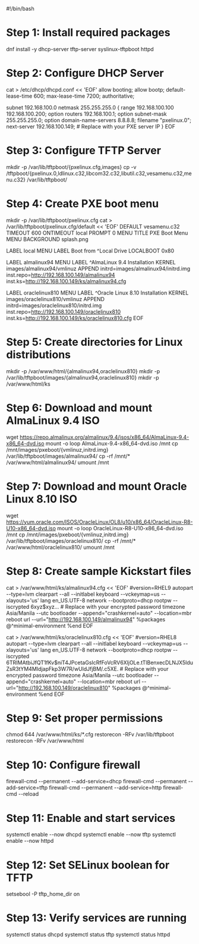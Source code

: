 

#!/bin/bash

# Step 1: Install required packages
dnf install -y dhcp-server tftp-server syslinux-tftpboot httpd

# Step 2: Configure DHCP Server
cat > /etc/dhcp/dhcpd.conf << 'EOF'
allow booting;
allow bootp;
default-lease-time 600;
max-lease-time 7200;
authoritative;

subnet 192.168.100.0 netmask 255.255.255.0 {
    range 192.168.100.100 192.168.100.200;
    option routers 192.168.100.1;
    option subnet-mask 255.255.255.0;
    option domain-name-servers 8.8.8.8;
    filename "pxelinux.0";
    next-server 192.168.100.149;  # Replace with your PXE server IP
}
EOF

# Step 3: Configure TFTP Server
mkdir -p /var/lib/tftpboot/{pxelinux.cfg,images}
cp -v /tftpboot/{pxelinux.0,ldlinux.c32,libcom32.c32,libutil.c32,vesamenu.c32,menu.c32} /var/lib/tftpboot/

# Step 4: Create PXE boot menu
mkdir -p /var/lib/tftpboot/pxelinux.cfg
cat > /var/lib/tftpboot/pxelinux.cfg/default << 'EOF'
DEFAULT vesamenu.c32
TIMEOUT 600
ONTIMEOUT local
PROMPT 0
MENU TITLE PXE Boot Menu
MENU BACKGROUND splash.png

LABEL local
    MENU LABEL Boot from ^Local Drive
    LOCALBOOT 0x80

LABEL almalinux94
    MENU LABEL ^AlmaLinux 9.4 Installation
    KERNEL images/almalinux94/vmlinuz
    APPEND initrd=images/almalinux94/initrd.img inst.repo=http://192.168.100.149/almalinux94 inst.ks=http://192.168.100.149/ks/almalinux94.cfg

LABEL oraclelinux810
    MENU LABEL ^Oracle Linux 8.10 Installation
    KERNEL images/oraclelinux810/vmlinuz
    APPEND initrd=images/oraclelinux810/initrd.img inst.repo=http://192.168.100.149/oraclelinux810 inst.ks=http://192.168.100.149/ks/oraclelinux810.cfg
EOF

# Step 5: Create directories for Linux distributions
mkdir -p /var/www/html/{almalinux94,oraclelinux810}
mkdir -p /var/lib/tftpboot/images/{almalinux94,oraclelinux810}
mkdir -p /var/www/html/ks

# Step 6: Download and mount AlmaLinux 9.4 ISO
wget https://repo.almalinux.org/almalinux/9.4/isos/x86_64/AlmaLinux-9.4-x86_64-dvd.iso
mount -o loop AlmaLinux-9.4-x86_64-dvd.iso /mnt
cp /mnt/images/pxeboot/{vmlinuz,initrd.img} /var/lib/tftpboot/images/almalinux94/
cp -rf /mnt/* /var/www/html/almalinux94/
umount /mnt

# Step 7: Download and mount Oracle Linux 8.10 ISO
wget https://yum.oracle.com/ISOS/OracleLinux/OL8/u10/x86_64/OracleLinux-R8-U10-x86_64-dvd.iso
mount -o loop OracleLinux-R8-U10-x86_64-dvd.iso /mnt
cp /mnt/images/pxeboot/{vmlinuz,initrd.img} /var/lib/tftpboot/images/oraclelinux810/
cp -rf /mnt/* /var/www/html/oraclelinux810/
umount /mnt

# Step 8: Create sample Kickstart files
cat > /var/www/html/ks/almalinux94.cfg << 'EOF'
#version=RHEL9
autopart --type=lvm
clearpart --all --initlabel
keyboard --vckeymap=us --xlayouts='us'
lang en_US.UTF-8
network --bootproto=dhcp
rootpw --iscrypted $6$xyz$xyz...  # Replace with your encrypted password
timezone Asia/Manila --utc
bootloader --append="crashkernel=auto" --location=mbr
reboot
url --url="http://192.168.100.149/almalinux94"
%packages
@^minimal-environment
%end
EOF

cat > /var/www/html/ks/oraclelinux810.cfg << 'EOF'
#version=RHEL8
autopart --type=lvm
clearpart --all --initlabel
keyboard --vckeymap=us --xlayouts='us'
lang en_US.UTF-8
network --bootproto=dhcp
rootpw --iscrypted $6$TRIMAtbiJfQT1fKv$niT4JPcetaGsIcRfFoVcRV6XljOLe.tTlBenxecDLNJX5lduZsR3tYM4MIdjapFkp3W7R/wUldJfjBM/.c5XE.  # Replace with your encrypted password
timezone Asia/Manila --utc
bootloader --append="crashkernel=auto" --location=mbr
reboot
url --url="http://192.168.100.149/oraclelinux810"
%packages
@^minimal-environment
%end
EOF

# Step 9: Set proper permissions
chmod 644 /var/www/html/ks/*.cfg
restorecon -RFv /var/lib/tftpboot
restorecon -RFv /var/www/html

# Step 10: Configure firewall
firewall-cmd --permanent --add-service=dhcp
firewall-cmd --permanent --add-service=tftp
firewall-cmd --permanent --add-service=http
firewall-cmd --reload

# Step 11: Enable and start services
systemctl enable --now dhcpd
systemctl enable --now tftp
systemctl enable --now httpd

# Step 12: Set SELinux boolean for TFTP
setsebool -P tftp_home_dir on

# Step 13: Verify services are running
systemctl status dhcpd
systemctl status tftp
systemctl status httpd